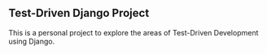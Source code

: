 ## Test-Driven Django Project

This is a personal project to explore the areas of Test-Driven Development using Django.